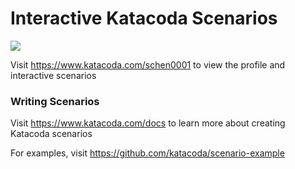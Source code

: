 # Interactive Katacoda Scenarios

[![](http://shields.katacoda.com/katacoda/schen0001/count.svg)](https://www.katacoda.com/schen0001 "Get your profile on Katacoda.com")

Visit https://www.katacoda.com/schen0001 to view the profile and interactive scenarios

### Writing Scenarios
Visit https://www.katacoda.com/docs to learn more about creating Katacoda scenarios

For examples, visit https://github.com/katacoda/scenario-example
